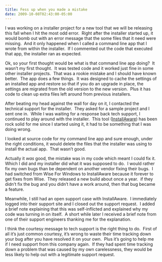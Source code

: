 ```yaml
---
title: Fess up when you made a mistake
date: 2009-10-08T02:43:00-05:00
---
```

I was working on a installer project for a new tool that we will be releasing this fall when I hit the most odd error.  Right after the installer started up, it would bomb out with an error message that the some files that it need were missing.  And it only happened when I called a command line app that I wrote from within the installer.  If I commented out the code that executed that app, the installer ran as expected.

Ok, so your first thought would be what is that command line app doing?  It wasn’t my first thought.  It was tested code and it worked just fine in some other installer projects.  That was a rookie mistake and I should have known better.  The app does a few things.  It was designed to cache the settings of an installed app and restore so that if you do an upgrade in place, the settings are migrated from the old version to the new version.  Plus it has code to clean up extra files left around from previous installers.

After beating my head against the wall for day on it, I contacted the technical support for the installer.  They asked for a sample project and I sent one in.  While I was waiting for a response back tech support, I continued to play around with the installer.  This tool ([InstallAware](http://www.installaware.com/)) has been rock solid for me since I started using it, it had to be something that I was doing wrong.

I looked at source code for my command line app and sure enough, under the right conditions, it would delete the files that the installer was using to install the actual app.  That wasn’t good.

Actually it _was_ good, the mistake was in my code which meant I could fix it.  Which I did and my installer did what it was supposed to do.  I would rather fix my own bugs than be dependent on another vendor fixing their bugs.  I had switched from Wise For Windows to InstallAware because it forever to get fixes from Wise.  They released a new build about once a year.  if they didn’t fix the bug and you didn’t have a work around, then that bug became a feature.

Meanwhile, I still had an open support case with InstallAware.  I immediately logged into their support site and I closed out the support request.  I added a brief note explaining that this was self-inflicted and explained why my code was turning in on itself.  A short while later I received a brief note from one of their support engineers thanking me for the explanation.

I think the courtesy message to tech support is the right thing to do.  First of all it’s just common courtesy, it’s wrong to waste their time tracking down your bug after you have resolved it on your own.  Plus it’s going to help me if I need support from this company again.  If they had spent time tracking down a problem that was caused by my own carelessness, they would be less likely to help out with a legitimate support request.

